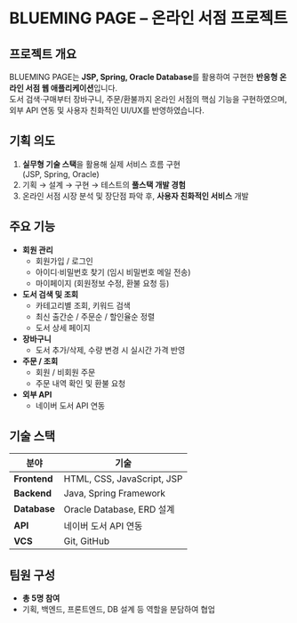 # BLUEMING PAGE – 온라인 서점 프로젝트


## 프로젝트 개요
BLUEMING PAGE는 **JSP, Spring, Oracle Database**를 활용하여 구현한 **반응형 온라인 서점 웹 애플리케이션**입니다.  
도서 검색·구매부터 장바구니, 주문/환불까지 온라인 서점의 핵심 기능을 구현하였으며,  
외부 API 연동 및 사용자 친화적인 UI/UX를 반영하였습니다.


## 기획 의도
1. **실무형 기술 스택**을 활용해 실제 서비스 흐름 구현  
   (JSP, Spring, Oracle)
2. 기획 → 설계 → 구현 → 테스트의 **풀스택 개발 경험**
3. 온라인 서점 시장 분석 및 장단점 파악 후, **사용자 친화적인 서비스** 개발


## 주요 기능
- **회원 관리**
  - 회원가입 / 로그인
  - 아이디·비밀번호 찾기 (임시 비밀번호 메일 전송)
  - 마이페이지 (회원정보 수정, 환불 요청 등)
- **도서 검색 및 조회**
  - 카테고리별 조회, 키워드 검색
  - 최신 출간순 / 주문순 / 할인율순 정렬
  - 도서 상세 페이지
- **장바구니**
  - 도서 추가/삭제, 수량 변경 시 실시간 가격 반영
- **주문 / 조회**
  - 회원 / 비회원 주문
  - 주문 내역 확인 및 환불 요청
- **외부 API**
  - 네이버 도서 API 연동


## 기술 스택
| 분야         | 기술 |
| -------------| ---- |
| **Frontend** | HTML, CSS, JavaScript, JSP |
| **Backend**  | Java, Spring Framework |
| **Database** | Oracle Database, ERD 설계 |
| **API**      | 네이버 도서 API 연동 |
| **VCS**      | Git, GitHub |


## 팀원 구성
- **총 5명 참여**
- 기획, 백엔드, 프론트엔드, DB 설계 등 역할을 분담하여 협업


